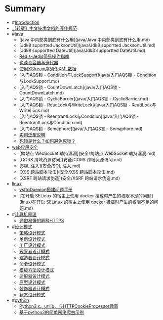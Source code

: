 # Summary

* #[Introduction](README.md)
* [【转载】中文技术文档的写作规范](【转载】中文技术文档的写作规范.md)
* #[java](章节/java.md)
  * [java 中内部类到底有什么用](java/Java 中内部类到底有什么用.md)
  * [Jdk8 suportted JacksonUtil](java/Jdk8 suportted JacksonUtil.md)
  * [Jdk8 supportted DateUtil](java/Jdk8 supportted DateUtil.md)
  * [Redis-Jedis简易操作指南](java/Redis-Jedis简易操作指南.md)
  * [也谈谈容器与迭代器](java/也谈谈容器与迭代器.md)
  * [使用XStream序列化XML数据](java/使用XStream序列化XML数据.md)
  * [入门AQS锁 - Condition与LockSupport](java/入门AQS锁 - Condition与LockSupport.md)
  * [入门AQS锁 - CountDownLatch](java/入门AQS锁 - CountDownLatch.md)
  * [入门AQS锁 - CyclicBarrier](java/入门AQS锁 - CyclicBarrier.md)
  * [入门AQS锁 - ReadLock与WriteLock](java/入门AQS锁 - ReadLock与WriteLock.md)
  * [入门AQS锁 - ReentrantLock与Condition](java/入门AQS锁 - ReentrantLock与Condition.md)
  * [入门AQS锁 - Semaphore](java/入门AQS锁 - Semaphore.md)
  * [实用泛型说明](java/实用泛型说明.md)
  * [死锁是什么？如何避免死锁？](java/死锁是什么？如何避免死锁？.md)
* [web应用安全](章节/web安全.md)
  * [跨站点 WebSocket 劫持漏洞](安全/跨站点 WebSocket 劫持漏洞.md)
  * [CORS 跨域资源访问](安全/CORS 跨域资源访问.md)
  * [SQL 注入](安全/SQL 注入.md)
  * [XSS 跨站脚本攻击](安全/XSS 跨站脚本攻击.md)
  * [XSRF 跨站请求伪造](安全/XSRF 跨站请求伪造.md)
* [linux](章节/linux.md)
  * [vsftpDaemon搭建问题手册](linux/vsftpDaemon搭建问题手册.md)
  * [在开启 SELinux 的宿主上使用 docker 挂载时产生的权限不足的问题](linux/在开启 SELinux 的宿主上使用 docker 挂载时产生的权限不足的问题.md)
* #[计算机原理](章节/计算机原理.md)
  * [通俗易懂的解释HTTPS](计算机原理/通俗易懂的解释HTTPS.md)
* #[设计模式](章节/设计模式.md)
  * [策略设计模式](设计模式/策略设计模式.md)
  * [单例设计模式](设计模式/单例设计模式.md)
  * [工厂设计模式](设计模式/工厂设计模式.md)
  * [观察者设计模式](设计模式/观察者设计模式.md)
  * [建造者设计模式](设计模式/建造者设计模式.md)
  * [命令设计模式](设计模式/命令设计模式.md)
  * [模板方法设计模式](设计模式/模板方法设计模式.md)
  * [适配器设计模式](设计模式/适配器设计模式.md)
  * [原型设计模式](设计模式/原型设计模式.md)
  * [装饰器设计模式](设计模式/装饰器设计模式.md)
  * [状态设计模式](设计模式/状态设计模式.md)
* #[python](章节/python.md)
  * [Python3.x、urllib、与HTTPCookieProcessor趣事](python/Python3.x、urllib、与HTTPCookieProcessor趣事.md)
  * [基于python3的简单网络爬虫示例](python/基于python3的简单网络爬虫示例.md)


